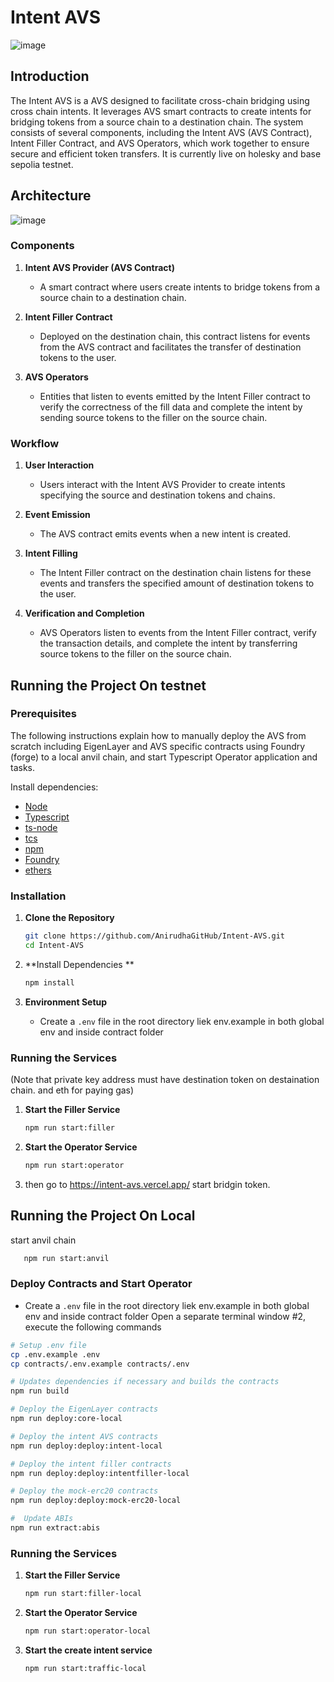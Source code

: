 # Intent AVS

![image](https://github.com/user-attachments/assets/07647238-eea9-45a0-a000-3318c4e4b466)


## Introduction

The Intent AVS is a AVS designed to facilitate cross-chain bridging using cross chain intents. It leverages AVS smart contracts to create intents for bridging tokens from a source chain to a destination chain. The system consists of several components, including the Intent AVS (AVS Contract), Intent Filler Contract, and AVS Operators, which work together to ensure secure and efficient token transfers. It is currently live on holesky and base sepolia testnet.

## Architecture

![image](https://github.com/user-attachments/assets/96d16317-36c5-4ddc-9a19-92f86eac4bd4)


### Components

1. **Intent AVS Provider (AVS Contract)**
   - A smart contract where users create intents to bridge tokens from a source chain to a destination chain.

2. **Intent Filler Contract**
   - Deployed on the destination chain, this contract listens for events from the AVS contract and facilitates the transfer of destination tokens to the user.

3. **AVS Operators**
   - Entities that listen to events emitted by the Intent Filler contract to verify the correctness of the fill data and complete the intent by sending source tokens to the filler on the source chain.

### Workflow

1. **User Interaction**
   - Users interact with the Intent AVS Provider to create intents specifying the source and destination tokens and chains.

2. **Event Emission**
   - The AVS contract emits events when a new intent is created.

3. **Intent Filling**
   - The Intent Filler contract on the destination chain listens for these events and transfers the specified amount of destination tokens to the user.

4. **Verification and Completion**
   - AVS Operators listen to events from the Intent Filler contract, verify the transaction details, and complete the intent by transferring source tokens to the filler on the source chain.

## Running the Project On testnet

### Prerequisites

The following instructions explain how to manually deploy the AVS from scratch including EigenLayer and AVS specific contracts using Foundry (forge) to a local anvil chain, and start Typescript Operator application and tasks.

Install dependencies:

- [Node](https://nodejs.org/en/download/)
- [Typescript](https://www.typescriptlang.org/download)
- [ts-node](https://www.npmjs.com/package/ts-node)
- [tcs](https://www.npmjs.com/package/tcs#installation)
- [npm](https://docs.npmjs.com/downloading-and-installing-node-js-and-npm)
- [Foundry](https://getfoundry.sh/)
- [ethers](https://www.npmjs.com/package/ethers)

### Installation

1. **Clone the Repository**

   ```bash
   git clone https://github.com/AnirudhaGitHub/Intent-AVS.git
   cd Intent-AVS
   ```

2. **Install Dependencies **

   ```bash
   npm install
   ```
3. **Environment Setup**

   - Create a `.env` file in the root directory liek env.example in both global env and inside contract folder

### Running the Services
(Note that private key address must have destination token on destaination chain. and eth for paying gas)
1. **Start the Filler Service**

   ```bash
   npm run start:filler
   ```

2. **Start the Operator Service**

   ```bash
   npm run start:operator
   ```

4. then go to https://intent-avs.vercel.app/ 
start bridgin token.

## Running the Project On Local


start anvil chain
```bash
   npm run start:anvil
   ```

### Deploy Contracts and Start Operator
   - Create a `.env` file in the root directory liek env.example in both global env and inside contract folder
Open a separate terminal window #2, execute the following commands

```sh
# Setup .env file
cp .env.example .env
cp contracts/.env.example contracts/.env

# Updates dependencies if necessary and builds the contracts 
npm run build

# Deploy the EigenLayer contracts
npm run deploy:core-local

# Deploy the intent AVS contracts
npm run deploy:deploy:intent-local

# Deploy the intent filler contracts
npm run deploy:deploy:intentfiller-local

# Deploy the mock-erc20 contracts
npm run deploy:deploy:mock-erc20-local

#  Update ABIs
npm run extract:abis

```

### Running the Services

1. **Start the Filler Service**

   ```bash
   npm run start:filler-local
   ```

2. **Start the Operator Service**

   ```bash
   npm run start:operator-local
   ```
3. **Start the create intent service**

   ```bash
   npm run start:traffic-local
   ```


